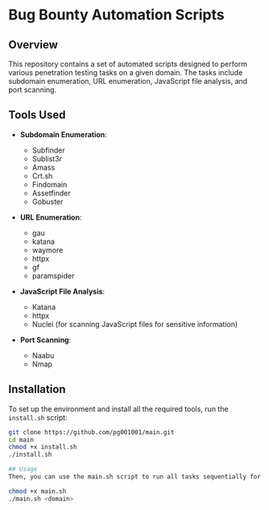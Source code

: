 # Bug Bounty Automation Scripts

## Overview

This repository contains a set of automated scripts designed to perform various penetration testing tasks on a given domain. The tasks include subdomain enumeration, URL enumeration, JavaScript file analysis, and port scanning.

## Tools Used

- **Subdomain Enumeration**:
  - Subfinder
  - Sublist3r
  - Amass
  - Crt.sh
  - Findomain
  - Assetfinder
  - Gobuster

- **URL Enumeration**:
  - gau 
  - katana
  - waymore
  - httpx
  - gf
  - paramspider

- **JavaScript File Analysis**:
  - Katana
  - httpx
  - Nuclei (for scanning JavaScript files for sensitive information)

- **Port Scanning**:
  - Naabu
  - Nmap

## Installation

To set up the environment and install all the required tools, run the `install.sh` script:

```bash
git clone https://github.com/pg001001/main.git
cd main
chmod +x install.sh
./install.sh

## Usage 
Then, you can use the main.sh script to run all tasks sequentially for a given domain:

chmod +x main.sh
./main.sh <domain>

